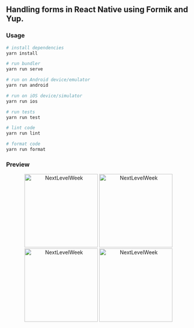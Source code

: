 ## Handling forms in React Native using Formik and Yup.

### Usage

```sh
# install dependencies
yarn install

# run bundler
yarn run serve

# run on Android device/emulator
yarn run android

# run on iOS device/simulator
yarn run ios

# run tests
yarn run test

# lint code
yarn run lint

# format code
yarn run format
```

### Preview

<p align="center">
  <img alt="NextLevelWeek" src="https://user-images.githubusercontent.com/14766255/165955995-52f6bed4-5bbe-4b38-a89c-41d0c5417b4d.png" width="200px">

  <img alt="NextLevelWeek" src="https://user-images.githubusercontent.com/14766255/165957662-0c3f1a1a-69c7-4853-b8a4-30429f2f41bb.png" width="200px">

  <img alt="NextLevelWeek" src="https://user-images.githubusercontent.com/14766255/165956058-27a8c34f-9302-46a6-be06-5264c410cb3b.png" width="200px">

  <img alt="NextLevelWeek" src="https://user-images.githubusercontent.com/14766255/165957678-c1839593-385b-4067-a1cc-d35fcfa2d215.png" width="200px">
</p>
